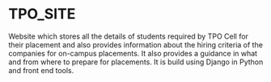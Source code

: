 # TPO_SITE
Website which stores all the details of students required by TPO Cell for their placement and also provides information about the hiring criteria of the companies for on-campus placements. It also provides a guidance in what and from where to prepare for placements. It is build using Django in Python and front end tools.
